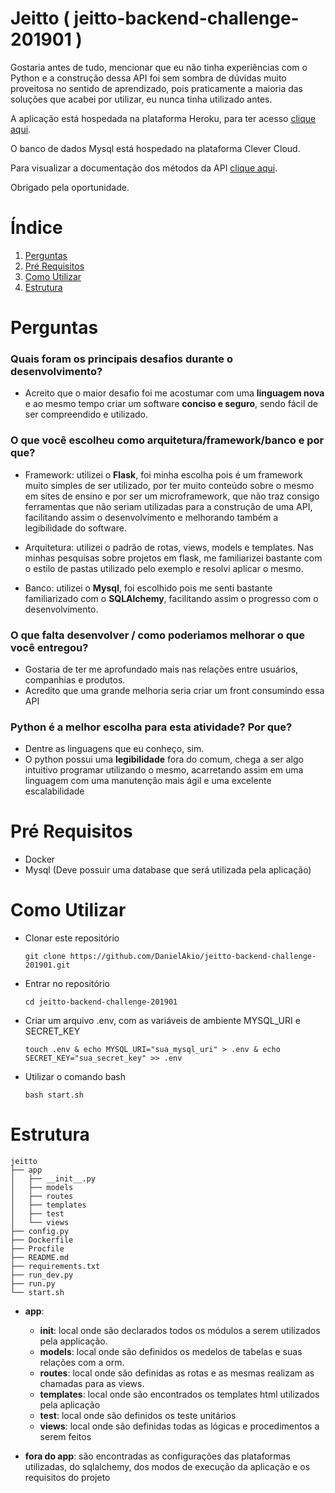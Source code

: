 # Jeitto ( jeitto-backend-challenge-201901 )

Gostaria antes de tudo, mencionar que eu não tinha experiências com o Python e a construção dessa API foi sem sombra de dúvidas muito proveitosa no sentido de aprendizado, pois praticamente a maioria das soluções que acabei por utilizar, eu nunca tinha utilizado antes.

A aplicação está hospedada na plataforma Heroku, para ter acesso <a href="https://jeitto.herokuapp.com/" target="_blank">clique aqui</a>.

O banco de dados Mysql está hospedado na plataforma Clever Cloud.

Para visualizar a documentação dos métodos da API <a href="https://documenter.getpostman.com/view/11794083/SzzobGC7" target="_blank">clique aqui</a>.

Obrigado pela oportunidade.



# Índice
1. [Perguntas](#perguntas)
2. [Pré Requisitos](#prerequisitos)
3. [Como Utilizar](#comoutilizar)
4. [Estrutura](#estrutura)



<a id="perguntas"></a>
# Perguntas

### Quais foram os principais desafios durante o desenvolvimento?
- Acreito que o maior desafio foi me acostumar com uma __linguagem nova__ e ao mesmo tempo criar um software __conciso e seguro__, sendo fácil de ser compreendido e utilizado.

### O que você escolheu como arquitetura/framework/banco e por que?
- Framework: utilizei o __Flask__, foi minha escolha pois é um framework muito simples de ser utilizado, por ter muito conteúdo sobre o mesmo em sites de ensino e por ser um microframework, que não traz consigo ferramentas que não seriam utilizadas para a construção de uma API, facilitando assim o desenvolvimento e melhorando também a legibilidade do software.

- Arquitetura: utilizei o padrão de rotas, views, models e templates. Nas minhas pesquisas sobre projetos em flask, me familiarizei bastante com o estilo de pastas utilizado pelo exemplo e resolvi aplicar o mesmo.

- Banco: utilizei o __Mysql__, foi escolhido pois me senti bastante familiarizado com o __SQLAlchemy__, facilitando assim o progresso com o desenvolvimento.

### O que falta desenvolver / como poderiamos melhorar o que você entregou?
- Gostaria de ter me aprofundado mais nas relações entre usuários, companhias e produtos.
- Acredito que uma grande melhoria seria criar um front consumindo essa API

### Python é a melhor escolha para esta atividade? Por que?
- Dentre as linguagens que eu conheço, sim.
- O python possui uma __legibilidade__ fora do comum, chega a ser algo intuitivo programar utilizando o mesmo, acarretando assim em uma linguagem com uma manutenção mais ágil e uma excelente escalabilidade

<a id="prerequisitos"></a>
# Pré Requisitos

- Docker
- Mysql (Deve possuir uma database que será utilizada pela aplicação)



<a id="comoutilizar"></a>
# Como Utilizar

- Clonar este repositório

    ```
    git clone https://github.com/DanielAkio/jeitto-backend-challenge-201901.git
    ```

- Entrar no repositório

    ```
    cd jeitto-backend-challenge-201901
    ```

- Criar um arquivo .env, com as variáveis de ambiente MYSQL_URI e SECRET_KEY

    ```
    touch .env & echo MYSQL_URI="sua_mysql_uri" > .env & echo SECRET_KEY="sua_secret_key" >> .env
    ```

- Utilizar o comando bash

    ```
    bash start.sh
    ```



<a id="estrutura"></a>
# Estrutura

    jeitto
    ├── app
    │   ├── __init__.py
    │   ├── models
    │   ├── routes
    │   ├── templates
    │   ├── test
    │   └── views
    ├── config.py
    ├── Dockerfile
    ├── Procfile
    ├── README.md
    ├── requirements.txt
    ├── run_dev.py
    ├── run.py
    └── start.sh

- __app__:
    - __init__: local onde são declarados todos os módulos a serem utilizados pela applicação.
    - __models__: local onde são definidos os medelos de tabelas e suas relações com a orm.
    - __routes__: local onde são definidas as rotas e as mesmas realizam as chamadas para as views.
    - __templates__: local onde são encontrados os templates html utilizados pela aplicação
    - __test__: local onde são definidos os teste unitários
    - __views__: local onde são definidas todas as lógicas e procedimentos a serem feitos

- __fora do app__: são encontradas as configurações das plataformas utilizadas, do sqlalchemy, dos modos de execução da aplicação e os requisitos do projeto
